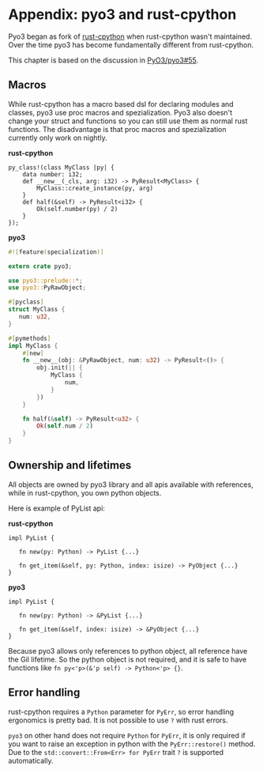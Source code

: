 # Appendix: pyo3 and rust-cpython

Pyo3 began as fork of [rust-cpython](https://github.com/dgrunwald/rust-cpython) when rust-cpython wasn't maintained. Over the time pyo3 has become fundamentally different from rust-cpython.

This chapter is based on the discussion in [PyO3/pyo3#55](https://github.com/PyO3/pyo3/issues/55).

## Macros

While rust-cpython has a macro based dsl for declaring modules and classes, pyo3 use proc macros and spezialization. Pyo3 also doesn't change your struct and functions so you can still use them as normal rust functions. The disadvantage is that proc macros and spezialization currently only work on nightly.

**rust-cpython**

```rust,ignore
py_class!(class MyClass |py| {
    data number: i32;
    def __new__(_cls, arg: i32) -> PyResult<MyClass> {
        MyClass::create_instance(py, arg)
    }
    def half(&self) -> PyResult<i32> {
        Ok(self.number(py) / 2)
    }
});
```

**pyo3**

```rust
#![feature(specialization)]

extern crate pyo3;

use pyo3::prelude::*;
use pyo3::PyRawObject;

#[pyclass]
struct MyClass {
   num: u32,
}

#[pymethods]
impl MyClass {
    #[new]
    fn __new__(obj: &PyRawObject, num: u32) -> PyResult<()> {
        obj.init(|| {
            MyClass {
                num,
            }
        })
    }

    fn half(&self) -> PyResult<u32> {
        Ok(self.num / 2)
    }
}
```

## Ownership and lifetimes

All objects are owned by pyo3 library and all apis available with references, while in rust-cpython, you own python objects.

Here is example of PyList api:

**rust-cpython**

```rust,ignore
impl PyList {

   fn new(py: Python) -> PyList {...}

   fn get_item(&self, py: Python, index: isize) -> PyObject {...}
}
```

**pyo3**

```rust,ignore
impl PyList {

   fn new(py: Python) -> &PyList {...}

   fn get_item(&self, index: isize) -> &PyObject {...}
}
```

Because pyo3 allows only references to python object, all reference have the Gil lifetime. So the python object is not required, and it is safe to have functions like `fn py<'p>(&'p self) -> Python<'p> {}`.

## Error handling

rust-cpython requires a `Python` parameter for `PyErr`, so error handling ergonomics is pretty bad. It is not possible to use `?` with rust errors.

`pyo3` on other hand does not require `Python` for `PyErr`, it is only required if you want to raise an exception in python with the `PyErr::restore()` method. Due to the `std::convert::From<Err> for PyErr` trait `?` is supported automatically.
